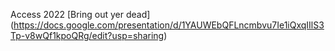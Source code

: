 Access 2022
[Bring out yer dead] (https://docs.google.com/presentation/d/1YAUWEbQFLncmbvu7Ie1iQxqIIlS3Tp-v8wQf1kpoQRg/edit?usp=sharing)
